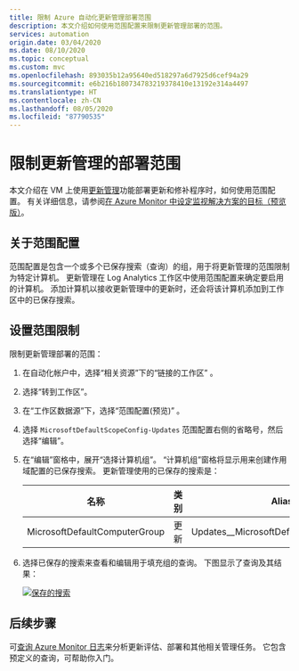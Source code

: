 ```yaml
---
title: 限制 Azure 自动化更新管理部署范围
description: 本文介绍如何使用范围配置来限制更新管理部署的范围。
services: automation
origin.date: 03/04/2020
ms.date: 08/10/2020
ms.topic: conceptual
ms.custom: mvc
ms.openlocfilehash: 893035b12a95640ed518297a6d7925d6cef94a29
ms.sourcegitcommit: e6b216b180734783219378410e13192e314a4497
ms.translationtype: HT
ms.contentlocale: zh-CN
ms.lasthandoff: 08/05/2020
ms.locfileid: "87790535"
---
```

# <a name="limit-update-management-deployment-scope"></a>限制更新管理的部署范围

本文介绍在 VM 上使用[更新管理](update-mgmt-overview.md)功能部署更新和修补程序时，如何使用范围配置。 有关详细信息，请参阅[在 Azure Monitor 中设定监视解决方案的目标（预览版）](../../azure-monitor/insights/solution-targeting.md)。

## <a name="about-scope-configurations"></a>关于范围配置

范围配置是包含一个或多个已保存搜索（查询）的组，用于将更新管理的范围限制为特定计算机。 更新管理在 Log Analytics 工作区中使用范围配置来确定要启用的计算机。 添加计算机以接收更新管理中的更新时，还会将该计算机添加到工作区中的已保存搜索。

## <a name="set-the-scope-limit"></a>设置范围限制

限制更新管理部署的范围：

1. 在自动化帐户中，选择“相关资源”下的“链接的工作区” 。

2. 选择“转到工作区”。

3. 在“工作区数据源”下，选择“范围配置(预览)” 。

4. 选择 `MicrosoftDefaultScopeConfig-Updates` 范围配置右侧的省略号，然后选择“编辑”。

5. 在“编辑”窗格中，展开“选择计算机组”。 “计算机组”窗格将显示用来创建作用域配置的已保存搜索。 更新管理使用的已保存的搜索是：

    |名称     |类别  |Alias  |
    |---------|---------|---------|
    |MicrosoftDefaultComputerGroup     | 更新        | Updates__MicrosoftDefaultComputerGroup         |

6. 选择已保存的搜索来查看和编辑用于填充组的查询。 下图显示了查询及其结果：

    [![保存的搜索](./media/update-mgmt-scope-configuration/logsearch.png)](./media/update-mgmt-scope-configuration/logsearch-expanded.png#lightbox)

## <a name="next-steps"></a>后续步骤

可[查询 Azure Monitor 日志](update-mgmt-query-logs.md)来分析更新评估、部署和其他相关管理任务。 它包含预定义的查询，可帮助你入门。
